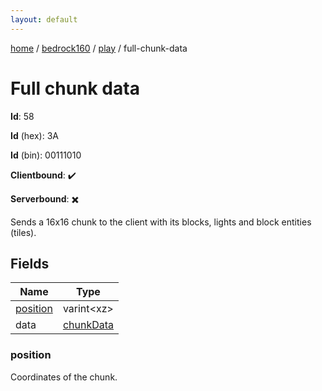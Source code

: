 ```yaml
---
layout: default
---
```


[home](/)  /  [bedrock160](/protocol/bedrock160)  /  [play](/protocol/bedrock160/play)  /  full-chunk-data

# Full chunk data

**Id**: 58

**Id** (hex): 3A

**Id** (bin): 00111010

**Clientbound**: ✔️

**Serverbound**: ✖️

Sends a 16x16 chunk to the client with its blocks, lights and block entities (tiles).

## Fields

Name | Type
---|---
[position](#position) | varint&lt;xz&gt;
data | [chunkData](/protocol/bedrock160/types/chunk-data)

### position

Coordinates of the chunk.
